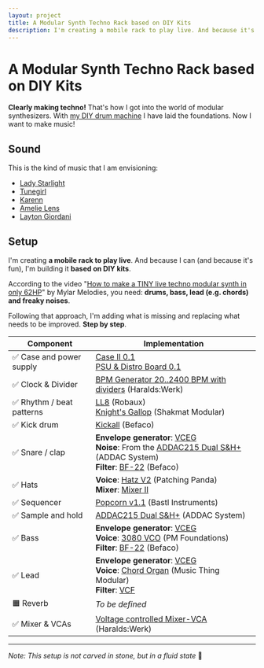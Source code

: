 ```yaml
---
layout: project
title: A Modular Synth Techno Rack based on DIY Kits
description: I'm creating a mobile rack to play live. And because it's fun, I'll base it on DIY kits.
---
```


# A Modular Synth Techno Rack based on DIY Kits

**Clearly making techno!** That's how I got into the world of modular synthesizers. With [my DIY drum machine](/projects/diy-modular-synthesizer-drum-machine/) I have laid the foundations. Now I want to make music!

## Sound

This is the kind of music that I am envisioning:

* [Lady Starlight](https://www.youtube.com/watch?v=JXC-RGnLXOU)
* [Tunegirl](https://www.instagram.com/the_tunegirl/)
* [Karenn](https://www.youtube.com/watch?v=uVsfzprO7zs)
* [Amelie Lens](https://www.youtube.com/watch?v=GJkuTx1DQzg)
* [Layton Giordani](https://youtu.be/jYXeI_TGx9s?t=110)

## Setup

I'm creating **a mobile rack to play live**. And because I can (and because it's fun), I'm building it **based on DIY kits**.

According to the video "[How to make a TINY live techno modular synth in only 62HP](https://www.youtube.com/watch?v=4jCCzpWBsFs)" by Mylar Melodies, you need: **drums, bass, lead (e.g. chords) and freaky noises**.

Following that approach, I'm adding what is missing and replacing what needs to be improved. **Step by step**.

| Component                | Implementation                                               |
| ------------------------ | ------------------------------------------------------------ |
| ✅ Case and power supply  | [Case II 0.1](/modules/case-ii-0.1)<br />[PSU & Distro Board 0.1](/modules/psu-distro-board-0.1/) |
| ✅ Clock & Divider        | [BPM Generator 20..2400 BPM with dividers](https://haraldswerk.de/Gate_and_Trigger/Pulses/Pulses.html) (Haralds:Werk) |
| ✅ Rhythm / beat patterns | [LL8](https://www.robaux.io/ll8) (Robaux)<br />[Knight's Gallop](https://www.shakmatmodular.com/products/kg.html) (Shakmat Modular) |
| ✅ Kick drum              | [Kickall](https://www.befaco.org/kickall-2/) (Befaco)        |
| ✅ Snare / clap           | **Envelope generator**: [VCEG](/modules/voltage-controlled-envelope-generator-vceg/)<br />**Noise**: From the [ADDAC215 Dual S&H+](https://www.addacsystem.com/en/products/modules/addac200-series/addac215) (ADDAC System)<br />**Filter**: [BF-22](https://www.befaco.org/bf-22/) (Befaco) |
| ✅ Hats                   | **Voice**: [Hatz V2](http://patchingpanda.com/hatz) (Patching Panda)<br />**Mixer**: [Mixer II](/modules/mixer-ii) |
| ✅ Sequencer              | [Popcorn v1.1](https://bastl-instruments.com/eurorack/modules/popcorn) (Bastl Instruments) |
| ✅ Sample and hold        | [ADDAC215 Dual S&H+](https://www.addacsystem.com/en/products/modules/addac200-series/addac215) (ADDAC System) |
| ✅ Bass                   | **Envelope generator**: [VCEG](/modules/voltage-controlled-envelope-generator-vceg/)<br />**Voice**: [3080 VCO](https://www.tindie.com/products/pmfoundations/3080-vco-eurorack-pcb-set/) (PM Foundations)<br />**Filter**: [BF-22](https://www.befaco.org/bf-22/) (Befaco) |
| ✅ Lead                   | **Envelope generator**: [VCEG](/modules/voltage-controlled-envelope-generator-vceg/)<br />**Voice**: [Chord Organ](https://musicthing.co.uk/pages/chord.html) (Music Thing Modular)<br />**Filter**: [VCF](/modules/vcf/) |
| 🟧 Reverb                 | *To be defined*                                              |
| ✅ Mixer & VCAs           | [Voltage controlled Mixer-VCA](https://haraldswerk.de/Mixer/VC_Mixer_VCA/VC_Mixer_VCA.html) (Haralds:Werk) |

----

*Note: This setup is not carved in stone, but in a fluid state* 🌈
